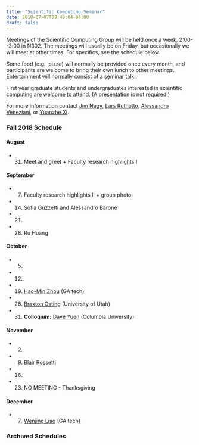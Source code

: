 ```yaml
---
title: "Scientific Computing Seminar"
date: 2018-07-07T09:49:04-04:00
draft: false
---
```


Meetings of the Scientific Computing Group will be held once a week, 2:00--3:00 in N302. The meetings will usually be on Friday, but occasionally we will meet at other times. For specifics, see the schedule below.

Some food (e.g., pizza) will normally be provided once every month, and participants are welcome to bring their own lunch to other meetings. Entertainment will normally consist of a seminar talk.

First year graduate students and undergraduates interested in scientific computing are welcome to attend.
(A presentation is not required.)

For more information contact [Jim Nagy](http://www.mathcs.emory.edu/~nagy), [Lars Ruthotto](http://www.mathcs.emory.edu/~lruthot), [Alessandro Veneziani](http://www.mathcs.emory.edu/~ale), or [Yuanzhe Xi](http://www-users.cs.umn.edu/~yxi/).


### Fall 2018 Schedule

#### August 
* 31. Meet and greet + Faculty research highlights I

#### September
* 7. Faculty research highlights II + group photo
* 14. Sofia Guzzetti and Alessandro Barone
* 21.
* 28. Ru Huang

#### October
* 5.
* 12.
* 19. [Hao-Min Zhou](http://people.math.gatech.edu/~hmzhou/) (GA tech)
* 26. [Braxton Osting](https://www.math.utah.edu/~osting/) (University of Utah)
* 31. **Colloqium:** [Dave Yuen](https://scholar.google.com/citations?user=Z63m_ZIAAAAJ&hl=en) (Columbia University)

#### November 
* 2. 
* 9. Blair Rossetti
* 16.
* 23. NO MEETING - Thanksgiving 

#### December 
* 7. [Wenjing Liao](https://people.math.gatech.edu/~wliao60/) (GA tech)

### Archived Schedules

